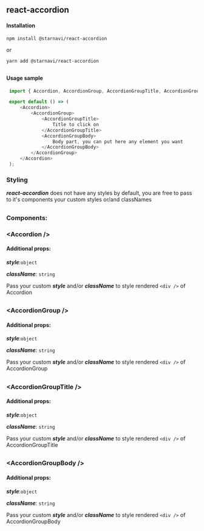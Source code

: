## react-accordion

#### Installation

```
npm install @starnavi/react-accordion
```

or

```
yarn add @starnavi/react-accordion
```

##

#### Usage sample
   
   
   ```js
    import { Accordion, AccordionGroup, AccordionGroupTitle, AccordionGroupBody } from '@starnavi/react-accordion'

    export default () => (
        <Accordion>
            <AccordionGroup>
                <AccordionGroupTitle>
                    Title to click on
                </AccordionGroupTitle>
                <AccordionGroupBody>
                    Body part, you can put here any element you want
                </AccordionGroupBody>
            </AccordionGroup>
        </Accordion>
    );
```
### Styling

**_react-accordion_** does not have any styles by default, you are free to pass to 
it's components your custom styles or/and classNames 
 
##

### Components:

### **&lt;Accordion /&gt;**

#### Additional props:

**_style_**:`object`

**_className_**: `string`

Pass your custom **_style_** and/or **_className_** to style rendered `<div />` of Accordion

##

### **&lt;AccordionGroup /&gt;**

#### Additional props:

**_style_**:`object`

**_className_**: `string`

Pass your custom **_style_** and/or **_className_** to style rendered `<div />` of AccordionGroup

##

### **&lt;AccordionGroupTitle /&gt;**

#### Additional props:

**_style_**:`object`

**_className_**: `string`

Pass your custom **_style_** and/or **_className_** to style rendered `<div />` of AccordionGroupTitle

##

### **&lt;AccordionGroupBody /&gt;**

#### Additional props:

**_style_**:`object`

**_className_**: `string`

Pass your custom **_style_** and/or **_className_** to style rendered `<div />` of AccordionGroupBody

    
    


